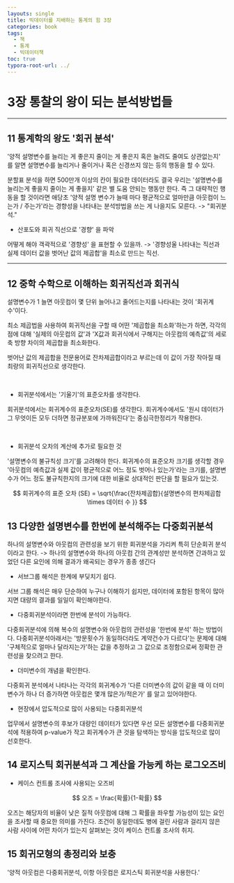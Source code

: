 ```yaml
---
layouts: single
title: 빅데이터를 지배하는 통계의 힘 3장
categories: book
tags:
  - 책
  - 통계
  - 빅데이터책
toc: true
typora-root-url: ../
---
```

# 3장 통찰의 왕이 되는 분석방법들 



---
## 11 통계학의 왕도 '회귀 분석'

'양적 설명변수를 늘리는 게 좋은지 줄이는 게 좋은지 혹은 늘려도 줄여도 상관없는지' 를 알면 설명변수를 늘리거나 줄이거나 혹은 신경쓰지 않는 등의 행동을 할 수 있다.

분할표 분석을 하면 500만개 이상의 칸이 필요한 데이터라도 결국 우리는 '설명변수를 늘리는게 좋을지 줄이는 게 좋을지' 같은 별 도움 안되는 행동만 한다. 
즉 그 대략적인 행동을 할 것이라면 애당초 '양적 설명 변수가 늘때 마다 평균적으로 얼마만큼 아웃컴이 느는가 / 주는가'라는 경향성을 나타내는 분석방법을 쓰는 게 나을지도 모른다. -> "회귀분석."

* 산포도와 회귀 직선으로 '경향' 을 파악

어떻게 해야 객곽적으로 '경향성' 을 표현할 수 있을까. 
-> '경향성울 나타내는 직선과 실제 데이터 값을 벗어난 값의 제곱합'을 최소로 만드는 직선. 


---

## 12 중학 수학으로 이해하는 회귀직선과 회귀식 

설명변수가 1 늘면 아웃컴이 몇 단위 늘어나고 줄어드는지를 나타내는 것이 '회귀계수'이다. 

최소 제곱법을 사용하여 회귀직선을 구할 때 어떤 '제곱합을 최소화'하는가 하면, 
각각의 점에 대해 '실제의 아웃컴의 값'과 
'X값과 회귀식에서 구해지는 아웃컴의 예측값'의 세로축 방향 차이의 제곱합을 최소화한다. 

벗어난 값의 제곱합을 전문용어로 잔차제곱합이라고 부르는데 이 값이 가장 작아질 때 최량의 회귀직선으로 생각한다. 

<br>

* 회귀분석에서는 '기울기'의 표준오차를 생각한다.  

회귀분석에서는 회귀계수의 표준오차(SE)를 생각한다. 
회귀계수에서도 '원시 데이터가 그 무엇이든 모두 더하면 정규분포에 가까워진다'는 중심극한정리가 작용한다. 

<br>



* 회귀분석 오차의 계산에 추가로 필요한 것 

'설명변수의 불규칙성 크기'를 고려해야 한다. 
회귀계수의 표준오차 크기를 생각할 경우 '아웃컴의 예측값과 실제 값이 평균적으로 어느 정도 벗어나 있는가'라는 크기를, 설명변수가 어느 정도 불규칙한지의 크기에 대한 비율로 상대적인 판단을 할 필요가 있는것. 



$$
회귀계수의 표준 오차 (SE) = \sqrt{\frac{잔차제곱합}{설명변수의 편차제곱합 \times 데이터 수 }}
$$



## 13 다양한 설명변수를 한번에 분석해주는 다중회귀분석 

하나의 설명변수와 아웃컴의 관련성을 보기 위한 회귀분석을 가리켜 특히 단순회귀 분석이라고 한다. 
-> 하나의 설명변수와 하나의 아웃컴 간의 관계성만 분석하면 간과하고 있었던 다른 요인에 의해 결과가 왜곡되는 경우가 종종 생긴다 



* 서브그룹 해석은 한계에 부딪치기 쉽다. 

서브 그룹 해석은 매우 단순하여 누구나 이해하기 쉽지만, 데이터에 포함된 항목이 많아지면 대량의 결과를 일일이 확인해야한다. 



* 다중회귀분석이라면 한번에 분석이 가능하다. 

다중회귀분석에 의해 복수의 설명변수와 아웃컴의 관련성을 '한번에 분석' 하는 방법이다. 
다중회귀분석아래서는 '방문횟수가 동일하더라도 계약건수가 다르다'는 문제에 대해 '구체적으로 얼마나 달라지는가'하는 값을 추정하고 그 값으로 조정함으로써 정확한 관련성을 찾으려고 한다. 



* 더미변수의 개념을 확인한다. 

다중회귀 분석에서 나타나는 각각의 회귀계수가 '다른 더미변수의 값이 같을 때 이 더미변수가 하나 더 증가하면 아웃컴은 몇개 많은가/적은가' 를 알고 있어야한다. 



* 현장에서 압도적으로 많이 사용되는 다중회귀분석 

업무에서 설명변수의 후보가 대량인 데이터가 있다면 우선 모든 설명변수를 다중회귀분석에 적용하여 p-value가 작고 회귀계수가 큰 것을 탐색하는 방식을 압도적으로 많이 선호한다. 



## 14 로지스틱 회귀분석과 그 계산을 가능케 하는 로그오즈비 

* 케이스 컨트롤 조사에 사용되는 오즈비 

$$
오즈 = \frac{확률}{1-확률}
$$

오즈는 해당자의 비율이 낮은 질적 아웃컴에 대해 그 확률을 좌우할 가능성이 있는 요인을 조사할 때 중요한 의미를 가진다. 
조건이 동일한데도 병에 걸린 사람과 걸리지 않은 사람 사이에 어떤 차이가 있는지 살펴보는 것이 케이스 컨트롤 조사의 취지. 



## 15 회귀모형의 총정리와 보충 

'양적 아웃컴은 다중회귀분석, 이항 아웃컴은 로지스틱 회귀분석을 사용한다.'









